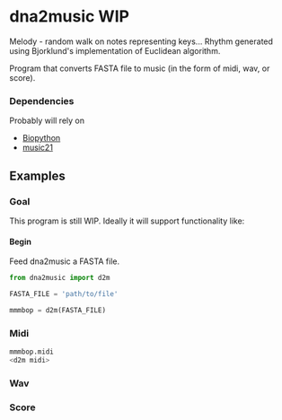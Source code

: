 dna2music WIP
=============

Melody - random walk on notes representing keys...
Rhythm generated using Bjorklund's implementation of Euclidean algorithm.

Program that converts FASTA file to music (in the form of midi, wav, or score).

### Dependencies
Probably will rely on
- [Biopython](http://biopython.org/)
- [music21](http://web.mit.edu/music21/)

## Examples
### Goal
This program is still WIP.
Ideally it will support functionality like:

#### Begin
Feed dna2music a FASTA file.
```python
from dna2music import d2m

FASTA_FILE = 'path/to/file'

mmmbop = d2m(FASTA_FILE)
```
### Midi
```python
mmmbop.midi
<d2m midi>
```
### Wav

### Score
